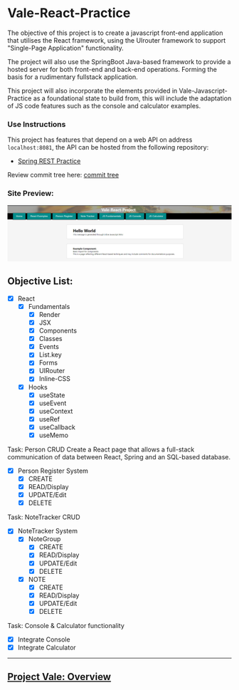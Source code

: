 # Vale-React-Practice

The objective of this project is to create a javascript front-end application that utilises the React framework, using the UIrouter framework to support "Single-Page Application" functionality.

The project will also use the SpringBoot Java-based framework to provide a hosted server for both front-end and back-end operations. Forming the basis for a rudimentary fullstack application.

This project will also incorporate the elements provided in Vale-Javascript-Practice as a foundational state to build from, this will include the adaptation of JS code features such as the console and calculator examples.

### Use Instructions

This project has features that depend on a web API on address `localhost:8081`, the API can be hosted from the following repository:
- [Spring REST Practice](https://github.com/MorickClive/Vale-SpringREST-Practice)


Review commit tree here: [commit tree](https://github.com/MorickClive/Vale-React-Practice/network)

### Site Preview:

  ![Site Preview](./src/resources/css/img/example%20page.jpg)


## Objective List:

- [X] React
  - [X] Fundamentals
    - [X] Render
    - [X] JSX
    - [X] Components
    - [X] Classes
    - [X] Events
    - [X] List.key
    - [X] Forms
    - [X] UIRouter
    - [X] Inline-CSS
  - [X] Hooks
    - [X] useState
    - [X] useEvent
    - [X] useContext
    - [X] useRef
    - [X] useCallback
    - [X] useMemo

Task: Person CRUD
Create a React page that allows a full-stack communication of data between React, Spring and an SQL-based database.

- [X] Person Register System
  - [X] CREATE
  - [X] READ/Display
  - [X] UPDATE/Edit
  - [X] DELETE

Task: NoteTracker CRUD

- [X] NoteTracker System
  - [X] NoteGroup
    - [X] CREATE
    - [X] READ/Display
    - [X] UPDATE/Edit
    - [X] DELETE
  - [X] NOTE
    - [X] CREATE
    - [X] READ/Display
    - [X] UPDATE/Edit
    - [X] DELETE
 
 Task: Console & Calculator functionality
 - [X] Integrate Console
 - [X] Integrate Calculator

---

## [Project Vale: Overview](https://github.com/MorickClive/Project-Vale/blob/main/README.md#project-vale)